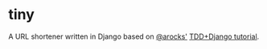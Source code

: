 # tiny

A URL shortener written in Django based on [@arocks'](https://github.com/arocks) [TDD+Django tutorial](http://arunrocks.com/understanding-tdd-with-django/). 
